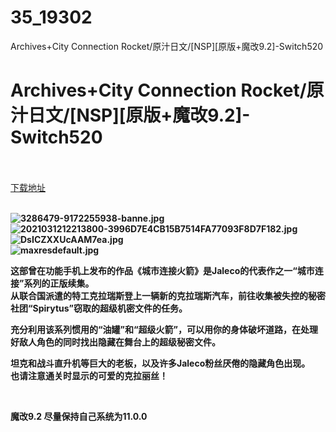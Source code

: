 # 35_19302
Archives+City Connection Rocket/原汁日文/[NSP][原版+魔改9.2]-Switch520
# Archives+City Connection Rocket/原汁日文/[NSP][原版+魔改9.2]-Switch520
 <br/></br>
[下载地址](https://www.switch520.cc/article/19302 "下载地址")
<br/></br>

<p><strong><img title="3286479-9172255938-banne.jpg" src="https://www.switch520.cc/muke_img/2021_06_28_4895f9a25ad75.jpg" alt="3286479-9172255938-banne.jpg"></strong><br>
<strong><img title="2021031212213800-3996D7E4CB15B7514FA77093F8D7F182.jpg" src="https://www.switch520.cc/muke_img/2021_06_28_bd019db55d623.jpg" alt="2021031212213800-3996D7E4CB15B7514FA77093F8D7F182.jpg"></strong><br>
<strong><img title="DsICZXXUcAAM7ea.jpg" src="https://www.switch520.cc/muke_img/2021_06_28_c9ae957d0ff9e.jpg" alt="DsICZXXUcAAM7ea.jpg"></strong><br>
<strong><img title="maxresdefault.jpg" src="https://www.switch520.cc/muke_img/2021_06_28_4ab2a13d25d16.jpg" alt="maxresdefault.jpg">&nbsp;</strong></p>
<p><strong>这部曾在功能手机上发布的作品《城市连接火箭》是Jaleco的代表作之一“城市连接”系列的正版续集。</strong><br>
<strong>从联合国派遣的特工克拉瑞斯登上一辆新的克拉瑞斯汽车，前往收集被失控的秘密社团“Spirytus”窃取的超级机密文件的任务。</strong></p>
<p><strong>充分利用该系列惯用的“油罐”和“超级火箭”，可以用你的身体破坏道路，在处理好敌人角色的同时找出隐藏在舞台上的超级秘密文件。</strong></p>
<p><strong>坦克和战斗直升机等巨大的老板，以及许多Jaleco粉丝厌倦的隐藏角色出现。</strong><br>
<strong>也请注意通关时显示的可爱的克拉丽丝！</strong></p>
<p>&nbsp;</p>
<p><strong>魔改9.2 尽量保持自己系统为11.0.0</strong></p>
